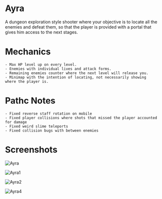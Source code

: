 # Ayra

A dungeon exploration style shooter where your objective is to locate all the enemies and defeat them, so that the player is provided with a portal that gives him access to the next stages.

# Mechanics

    - Max HP level up on every level.
    - Enemies with individual lives and attack forms.
    - Remaining enemies counter where the next level will release you.
    - Minimap with the intention of locating, not necessarily showing where the player is.

# Pathc Notes

    - Fixed reverse staff rotation on mobile
    - Fixed player collisions where shots that missed the player accounted for damage
    - Fixed weird slime teleports
    - Fixed collision bugs with between enemies

# Screenshots

![Ayra](https://github.com/matheusdm5/Ayra/assets/70769553/f6f6674c-933a-4d69-be98-9545ef303608)


![Ayra1](https://github.com/matheusdm5/Ayra/assets/70769553/ab4ea09d-1167-4c8a-ae07-b910efe57e1d)


![Ayra2](https://github.com/matheusdm5/Ayra/assets/70769553/69cb9977-590b-4d32-94ba-895530dd3584)


![Ayra4](https://github.com/matheusdm5/Ayra/assets/70769553/ec693de3-2ffc-46c4-baff-3dd25b5456e8)
